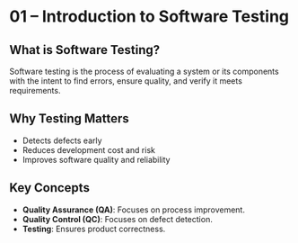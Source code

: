# 01 – Introduction to Software Testing

## What is Software Testing?
Software testing is the process of evaluating a system or its components with the intent to find errors, ensure quality, and verify it meets requirements.

## Why Testing Matters
- Detects defects early  
- Reduces development cost and risk  
- Improves software quality and reliability  

## Key Concepts
- **Quality Assurance (QA)**: Focuses on process improvement.  
- **Quality Control (QC)**: Focuses on defect detection.  
- **Testing**: Ensures product correctness.  
